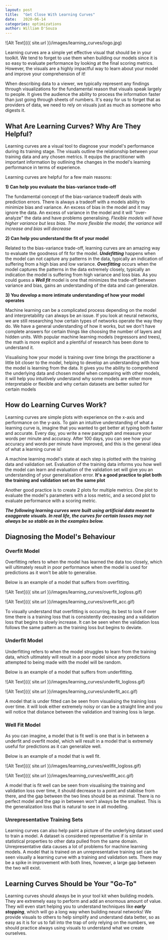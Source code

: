 ```yaml
---
layout: post
title:  "Get Close With Learning Curves"
date:   2020-06-14
categories: optimizations  
author: William D'Souza
---
```


![Alt Text]({{ site.url }}/images/learning_curves/logo.jpg)

Learning curves are a simple yet effective visual that should be in your toolkit. We tend to forget to use them when building our models since it is so easy to evaluate performance by looking at the final scoring metrics. However, the visuals are a highly impactful way to learn about your model and improve your comprehension of it!

When describing data to a viewer, we typically represent any findings through visualizations for the fundamental reason that visuals speak largely to people. It gives the audience the ability to process the information faster than just going through sheets of numbers.  It's easy for us to forget that as providers of data, we need to rely on visuals just as much as someone who digests it.

## What Are Learning Curves? Why Are They Helpful?

Learning curves are a visual tool to diagnose your model's performance during its training stage. The visuals outline the relationship between your training data and any chosen metrics. It equips the practitioner with important information by outlining the changes in the model's learning performance in terms of experience. 

Learning curves are helpful for a few main reasons:

**1) Can help you evaluate the bias-variance trade-off**

The fundamental concept of the bias-variance tradeoff deals with prediction errors. There is always a tradeoff with a models ability to minimize bias and variance. An excess of bias in the model and it may ignore the data. An excess of variance in the model and it will "over-analyze" the data and have problems generalising. *Flexible models will have higher variance but less bias. The more flexible the model, the variance will increase and bias will decrease*

**2) Can help you understand the fit of your model**

Related to the bias-variance trade-off,  learning curves are an amazing way to evaluate the goodness of fit for the model. ***Undefitting*** happens when the model can not capture any patterns in the data, typically an indication of suffering from a high bias and low variance. ***Overfitting*** occurs when the model captures the patterns in the data extremely closely, typically an indication the model is suffering from high variance and loss bias. As you could guess a ***Well fit*** model is one that minimizes the trade-off between variance and bias, gains an understanding of the data and can generalize.

**3) You develop a more intimate understanding of how your model operates**

Machine learning can be a complicated process depending on the model and interpretability can always be an issue. If you look at neural networks, we are still researching how certain types of networks operate the way they do. We have a general understanding of how it works, but we don't have complete answers for certain things like choosing the number of layers and hidden units. With popular machine learning models (regressors and trees), the math is more explicit and a plentiful of research has been done to understand it. 

Visualising how your model is training over time brings the practitioner a little bit closer to the model, helping to develop an understanding with how the model is learning from the data. It gives you the ability to comprehend the underlying data and chosen model when comparing with other models, it will  help you intuitively understand why some models are either more interpretable or flexible and why certain datasets are better suited for certain models

## How do Learning Curves Work?

Learning curves are simple plots with experience on the x-axis and performance on the y-axis. To gain an intuitive understanding of what a learning curve is, imagine that you wanted to get better at typing both faster and accurate. Every day, you write a new paragraph and measure your words per minute and accuracy. After 100 days, you can see how your accuracy and words per minute have improved, and this is the general idea of what a learning curve is!

A machine learning model's state at each step is plotted with the training data and validation set. Evaluation of the training data informs you how well the model can learn and evaluation of the validation set will give you an understanding of your generalisation error. **It's a good practice to plot both the training and validation set on the same plot** 

Another good practice is to create 2 plots for multiple metrics. One plot to evaluate the model's parameters with a loss metric, and a second plot to evaluate performance with a scoring metric.

***The following learning curves were built using artificial data meant to exaggerate visuals. In real life, the curves for certain losses may not always be so stable as in the examples below.***

## Diagnosing the Model's Behaviour

### Overfit Model

Overfitting refers to when the model has learned the data too closely, which will ultimately result in poor performance when the model is used for predictions as it won't be able to generalise.

Below is an example of a model that suffers from overfitting. 

![Alt Text]({{ site.url }}/images/learning_curves/overfit_logloss.gif)

![Alt Text]({{ site.url }}/images/learning_curves/overfit_acc.gif)

To visually understand that overfitting is occurring, its best to look if over time there is a training loss that is consistently decreasing and a validation loss that begins to slowly increase. It can be seen when the validation loss follows the same pattern as the training loss but begins to deviate.


### Underfit Model

Underfitting refers to when the model struggles to learn from the training data, which ultimately will result in a poor model since any predictions attempted to being made with the model will be random.

Below is an example of a model that suffers from underfitting. 

![Alt Text]({{ site.url }}/images/learning_curves/underfit_logloss.gif)

![Alt Text]({{ site.url }}/images/learning_curves/underfit_acc.gif)

A model that is under fitted can be seen from visualising the training loss over time. it will look either extremely noisy or can be a straight line and you will notice that distance between the validation and training loss is large.

### Well Fit Model 

As you can imagine, a model that is fit well is one that is in between a underfit and overfit model, which will result in a model that is extremely useful for predictions as it can generalize well.

Below is an example of a model that is well fit. 

![Alt Text]({{ site.url }}/images/learning_curves/wellfit_logloss.gif)

![Alt Text]({{ site.url }}/images/learning_curves/wellfit_acc.gif)

A model that is fit well can be seen from visualising the training and validation loss over time, it should decrease to a point and stabilise from there, and the gap between the two lines should be as minimal. There is no perfect model and the gap in between won't always be the smallest. This is the generalization loss that is natural to see in all modelling.

### Unrepresentative Training Sets

Learning curves can also help paint a picture of the underlying dataset used to train a model. A dataset is considered representative if is similar in statistical properties to other data pulled from the same domain. Unrepresentative data causes a lot of problems for machine learning models. A model that is trained on an unrepresentative training set can be seen visually a learning curve with a training and validation sets. There may be a spike in improvement with both lines, however, a large gap between the two will exist.

## Learning Curves Should be Your "Go-To"

Learning curves should always be in your tool kit when building models. They are extremely easy to perform and add an enormous amount of value. They will even start helping you to understand techniques like ***early stopping***, which will go a long way when building neural networks! We provide visuals to others to help simplify and understand data better, so as easy as it is for us to fall into the trap of only relying on the numbers, we should practice always using visuals to understand what we create ourselves.



